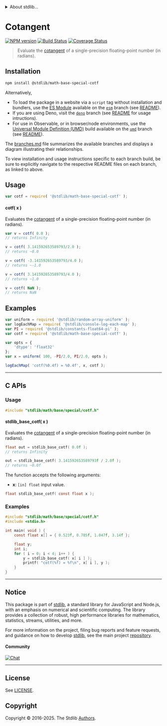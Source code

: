 <!--

@license Apache-2.0

Copyright (c) 2025 The Stdlib Authors.

Licensed under the Apache License, Version 2.0 (the "License");
you may not use this file except in compliance with the License.
You may obtain a copy of the License at

   http://www.apache.org/licenses/LICENSE-2.0

Unless required by applicable law or agreed to in writing, software
distributed under the License is distributed on an "AS IS" BASIS,
WITHOUT WARRANTIES OR CONDITIONS OF ANY KIND, either express or implied.
See the License for the specific language governing permissions and
limitations under the License.

-->


<details>
  <summary>
    About stdlib...
  </summary>
  <p>We believe in a future in which the web is a preferred environment for numerical computation. To help realize this future, we've built stdlib. stdlib is a standard library, with an emphasis on numerical and scientific computation, written in JavaScript (and C) for execution in browsers and in Node.js.</p>
  <p>The library is fully decomposable, being architected in such a way that you can swap out and mix and match APIs and functionality to cater to your exact preferences and use cases.</p>
  <p>When you use stdlib, you can be absolutely certain that you are using the most thorough, rigorous, well-written, studied, documented, tested, measured, and high-quality code out there.</p>
  <p>To join us in bringing numerical computing to the web, get started by checking us out on <a href="https://github.com/stdlib-js/stdlib">GitHub</a>, and please consider <a href="https://opencollective.com/stdlib">financially supporting stdlib</a>. We greatly appreciate your continued support!</p>
</details>

# Cotangent

[![NPM version][npm-image]][npm-url] [![Build Status][test-image]][test-url] [![Coverage Status][coverage-image]][coverage-url] <!-- [![dependencies][dependencies-image]][dependencies-url] -->

> Evaluate the [cotangent][trigonometric-functions] of a single-precision floating-point number (in radians).

<section class="intro">

</section>

<section class="installation">

## Installation

```bash
npm install @stdlib/math-base-special-cotf
```

Alternatively,

-   To load the package in a website via a `script` tag without installation and bundlers, use the [ES Module][es-module] available on the [`esm`][esm-url] branch (see [README][esm-readme]).
-   If you are using Deno, visit the [`deno`][deno-url] branch (see [README][deno-readme] for usage intructions).
-   For use in Observable, or in browser/node environments, use the [Universal Module Definition (UMD)][umd] build available on the [`umd`][umd-url] branch (see [README][umd-readme]).

The [branches.md][branches-url] file summarizes the available branches and displays a diagram illustrating their relationships.

To view installation and usage instructions specific to each branch build, be sure to explicitly navigate to the respective README files on each branch, as linked to above.

</section>

<section class="usage">

## Usage

```javascript
var cotf = require( '@stdlib/math-base-special-cotf' );
```

#### cotf( x )

Evaluates the [cotangent][trigonometric-functions] of a single-precision floating-point number (in radians).

```javascript
var v = cotf( 0.0 );
// returns Infinity

v = cotf( 3.141592653589793/2.0 );
// returns ~0.0

v = cotf( -3.141592653589793/4.0 );
// returns ~-1.0

v = cotf( 3.141592653589793/4.0 );
// returns ~1.0

v = cotf( NaN );
// returns NaN
```

</section>

<!-- /.usage -->

<section class="examples">

## Examples

<!-- eslint no-undef: "error" -->

```javascript
var uniform = require( '@stdlib/random-array-uniform' );
var logEachMap = require( '@stdlib/console-log-each-map' );
var PI = require( '@stdlib/constants-float64-pi' );
var cotf = require( '@stdlib/math-base-special-cotf' );

var opts = {
    'dtype': 'float32'
};
var x = uniform( 100, -PI/2.0, PI/2.0, opts );

logEachMap( 'cotf(%0.4f) = %0.4f', x, cotf );
```

</section>

<!-- /.examples -->

<!-- C interface documentation. -->

* * *

<section class="c">

## C APIs

<!-- Section to include introductory text. Make sure to keep an empty line after the intro `section` element and another before the `/section` close. -->

<section class="intro">

</section>

<!-- /.intro -->

<!-- C usage documentation. -->

<section class="usage">

### Usage

```c
#include "stdlib/math/base/special/cotf.h"
```

#### stdlib_base_cotf( x )

Evaluates the [cotangent][trigonometric-functions] of a single-precision floating-point number (in radians).

```c
float out = stdlib_base_cotf( 0.0f );
// returns Infinity

out = stdlib_base_cotf( 3.141592653589793f / 2.0f );
// returns ~0.0f
```

The function accepts the following arguments:

-   **x**: `[in] float` input value.

```c
float stdlib_base_cotf( const float x );
```

</section>

<!-- /.usage -->

<!-- C API usage notes. Make sure to keep an empty line after the `section` element and another before the `/section` close. -->

<section class="notes">

</section>

<!-- /.notes -->

<!-- C API usage examples. -->

<section class="examples">

### Examples

```c
#include "stdlib/math/base/special/cotf.h"
#include <stdio.h>

int main( void ) {
    const float x[] = { 0.523f, 0.785f, 1.047f, 3.14f };

    float y;
    int i;
    for ( i = 0; i < 4; i++ ) {
        y = stdlib_base_cotf( x[ i ] );
        printf( "cotf(%f) = %f\n", x[ i ], y );
    }
}
```

</section>

<!-- /.examples -->

</section>

<!-- /.c -->

<!-- Section for related `stdlib` packages. Do not manually edit this section, as it is automatically populated. -->

<section class="related">

</section>

<!-- /.related -->

<!-- Section for all links. Make sure to keep an empty line after the `section` element and another before the `/section` close. -->


<section class="main-repo" >

* * *

## Notice

This package is part of [stdlib][stdlib], a standard library for JavaScript and Node.js, with an emphasis on numerical and scientific computing. The library provides a collection of robust, high performance libraries for mathematics, statistics, streams, utilities, and more.

For more information on the project, filing bug reports and feature requests, and guidance on how to develop [stdlib][stdlib], see the main project [repository][stdlib].

#### Community

[![Chat][chat-image]][chat-url]

---

## License

See [LICENSE][stdlib-license].


## Copyright

Copyright &copy; 2016-2025. The Stdlib [Authors][stdlib-authors].

</section>

<!-- /.stdlib -->

<!-- Section for all links. Make sure to keep an empty line after the `section` element and another before the `/section` close. -->

<section class="links">

[npm-image]: http://img.shields.io/npm/v/@stdlib/math-base-special-cotf.svg
[npm-url]: https://npmjs.org/package/@stdlib/math-base-special-cotf

[test-image]: https://github.com/stdlib-js/math-base-special-cotf/actions/workflows/test.yml/badge.svg?branch=main
[test-url]: https://github.com/stdlib-js/math-base-special-cotf/actions/workflows/test.yml?query=branch:main

[coverage-image]: https://img.shields.io/codecov/c/github/stdlib-js/math-base-special-cotf/main.svg
[coverage-url]: https://codecov.io/github/stdlib-js/math-base-special-cotf?branch=main

<!--

[dependencies-image]: https://img.shields.io/david/stdlib-js/math-base-special-cotf.svg
[dependencies-url]: https://david-dm.org/stdlib-js/math-base-special-cotf/main

-->

[chat-image]: https://img.shields.io/gitter/room/stdlib-js/stdlib.svg
[chat-url]: https://app.gitter.im/#/room/#stdlib-js_stdlib:gitter.im

[stdlib]: https://github.com/stdlib-js/stdlib

[stdlib-authors]: https://github.com/stdlib-js/stdlib/graphs/contributors

[umd]: https://github.com/umdjs/umd
[es-module]: https://developer.mozilla.org/en-US/docs/Web/JavaScript/Guide/Modules

[deno-url]: https://github.com/stdlib-js/math-base-special-cotf/tree/deno
[deno-readme]: https://github.com/stdlib-js/math-base-special-cotf/blob/deno/README.md
[umd-url]: https://github.com/stdlib-js/math-base-special-cotf/tree/umd
[umd-readme]: https://github.com/stdlib-js/math-base-special-cotf/blob/umd/README.md
[esm-url]: https://github.com/stdlib-js/math-base-special-cotf/tree/esm
[esm-readme]: https://github.com/stdlib-js/math-base-special-cotf/blob/esm/README.md
[branches-url]: https://github.com/stdlib-js/math-base-special-cotf/blob/main/branches.md

[stdlib-license]: https://raw.githubusercontent.com/stdlib-js/math-base-special-cotf/main/LICENSE

[trigonometric-functions]: https://en.wikipedia.org/wiki/Trigonometric_functions

<!-- <related-links> -->

<!-- </related-links> -->

</section>

<!-- /.links -->

